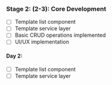 ### Stage 2: (2-3): Core Development

- [ ] Template list component
- [ ] Template service layer
- [ ] Basic CRUD operations implemented
- [ ] UI/UX implementation

#### Day 2:

- [ ] Template list component
- [ ] Template service layer
